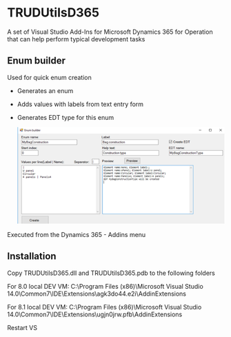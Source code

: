 # TRUDUtilsD365
A set of Visual Studio Add-Ins for Microsoft Dynamics 365 for Operation that can help perform typical development tasks  

## Enum builder

Used for quick enum creation

- Generates an enum

- Adds values with labels from text entry form

- Generates EDT type for this enum

  ![](assets/EnumBuilder.png)

Executed from the Dynamics 365 - Addins menu

## Installation

Copy TRUDUtilsD365.dll and TRUDUtilsD365.pdb to the following folders

For 8.0 local DEV VM:
C:\Program Files (x86)\Microsoft Visual Studio 14.0\Common7\IDE\Extensions\agk3do44.e2i\AddinExtensions

For 8.1 local DEV VM:
C:\Program Files (x86)\Microsoft Visual Studio 14.0\Common7\IDE\Extensions\ugjn0jrw.pfb\AddinExtensions

Restart VS